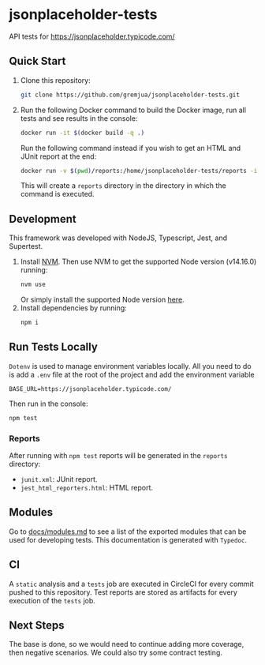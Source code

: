 # jsonplaceholder-tests

API tests for https://jsonplaceholder.typicode.com/

## Quick Start

1. Clone this repository:
    ```sh
    git clone https://github.com/gremjua/jsonplaceholder-tests.git
    ```
1. Run the following Docker command to build the Docker image, run all tests and see results in the console:

    ```sh
    docker run -it $(docker build -q .)
    ```

    Run the following command instead if you wish to get an HTML and JUnit report at the end:

    ```sh
    docker run -v $(pwd)/reports:/home/jsonplaceholder-tests/reports -it $(docker build -q .)
    ```

    This will create a `reports` directory in the directory in which the command is executed.

## Development

This framework was developed with NodeJS, Typescript, Jest, and Supertest.

1. Install [NVM](https://github.com/nvm-sh/nvm). Then use NVM to get the supported Node version (v14.16.0) running:
    ```sh
    nvm use
    ```
    Or simply install the supported Node version [here](https://nodejs.org/dist/v14.16.0/).
1. Install dependencies by running:
    ```sh
    npm i
    ```

## Run Tests Locally
`Dotenv` is used to manage environment variables locally. All you need to do is add a `.env` file at the root of the project and add the environment variable
```
BASE_URL=https://jsonplaceholder.typicode.com/
```
Then run in the console:
```sh
npm test
```

### Reports

After running with `npm test` reports will be generated in the `reports` directory:

-   `junit.xml`: JUnit report.
-   `jest_html_reporters.html`: HTML report.

## Modules

Go to [docs/modules.md](docs/modules.md) to see a list of the exported modules that can be used for developing tests. This documentation is generated with `Typedoc`.

## CI

A `static` analysis and a `tests` job are executed in CircleCI for every commit pushed to this repository.
Test reports are stored as artifacts for every execution of the `tests` job.

## Next Steps

The base is done, so we would need to continue adding more coverage, then negative scenarios. We could also try some contract testing.
